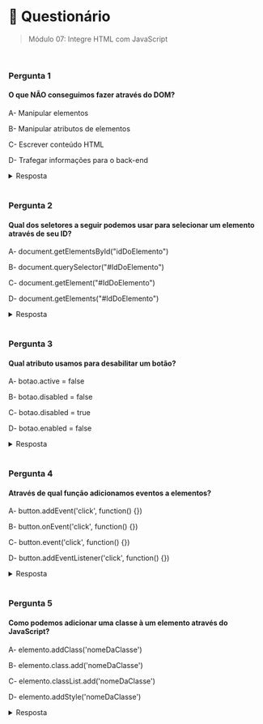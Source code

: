 # 📌 Questionário
> Módulo 07: Integre HTML com JavaScript

<br>

### Pergunta 1
#### O que NÃO conseguimos fazer através do DOM?
A- Manipular elementos

B- Manipular atributos de elementos

C- Escrever conteúdo HTML

D- Trafegar informações para o back-end

<details>
    <summary>Resposta</summary>

    Trafegar informações para o back-end
    
    O que não conseguimos fazer através do DOM é "Trafegar informações para o back-end". O DOM é uma representação de um documento HTML na memória do navegador. Ele fornece uma maneira de acessar e modificar os elementos de um documento HTML, mas não fornece uma maneira de enviar informações para o back-end.

</details>

<br>

### Pergunta 2
#### Qual dos seletores a seguir podemos usar para selecionar um elemento através de seu ID?
A- document.getElementsById("idDoElemento")

B- document.querySelector("#IdDoElemento")

C- document.getElement("#IdDoElemento")

D- document.getElements("#IdDoElemento")

<details>
    <summary>Resposta</summary>
    
    document.querySelector("#IdDoElemento")
    
    A resposta é "document.querySelector("#IdDoElemento"). A opção A está incorreta, pois o método correto para selecionar um elemento por ID é getElementById (sem o "s" no final). A opção C também está incorreta, pois o método getElement não existe no DOM para selecionar elementos por ID. A opção D está incorreta, pois o método getElements não é a forma adequada de selecionar elementos por ID.

</details>

<br>


### Pergunta 3
#### Qual atributo usamos para desabilitar um botão?
A- botao.active = false

B- botao.disabled = false

C- botao.disabled = true

D- botao.enabled = false

<details>
    <summary>Resposta</summary>
    
    botao.disabled = true

    A resposta correta é "botao.disabled = true", pois é essa a forma correta de desabilitar um botão, tornando-o inativo e não responsivo aos eventos do usuário.
</details>

<br>

### Pergunta 4
#### Através de qual função adicionamos eventos a elementos?
A- button.addEvent('click', function() {})

B- button.onEvent('click', function() {})

C- button.event('click', function() {})

D- button.addEventListener('click', function() {})

<details>
    <summary>Resposta</summary>
    
    button.addEventListener('click', function() {})

    A resposta correta é "button.addEventListener('click', function() {})". Para adicionar eventos a elementos no JavaScript, utilizamos a função addEventListener. A sintaxe correta é elemento.addEventListener('evento', funçãoDeCallback), onde "elemento" é o elemento HTML ao qual você deseja adicionar o evento, "evento" é o nome do evento que você deseja capturar (por exemplo, 'click', 'mouseover', etc.), e "funçãoDeCallback" é a função que será executada quando o evento ocorrer.
</details>

<br>

### Pergunta 5
#### Como podemos adicionar uma classe à um elemento através do JavaScript?
A- elemento.addClass('nomeDaClasse')

B- elemento.class.add('nomeDaClasse')

C- elemento.classList.add('nomeDaClasse')

D- elemento.addStyle('nomeDaClasse')

<details>
    <summary>Resposta</summary>
    
    elemento.classList.add('nomeDaClasse')

    A resposta correta é "elemento.classList.add('nomeDaClasse')". Para adicionar uma classe a um elemento HTML usando JavaScript, você utiliza a propriedade classList do elemento, que possui um método chamado add() para adicionar classes. 
</details>
